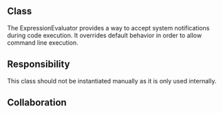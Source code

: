 Class
--------------------------------------------------------------------------------
The ExpressionEvaluator provides a way to accept
system notifications during code execution.
It overrides default behavior in order to allow
command line execution.

Responsibility
--------------------------------------------------------------------------------
This class should not be instantiated manually as it
is only used internally.

Collaboration
--------------------------------------------------------------------------------
